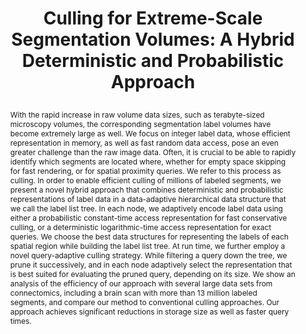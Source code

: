 ---
# this file is written in YAML http://docs.ansible.com/ansible/latest/YAMLSyntax.html
# all lines with a leading sharp are comments and will not be compiled
# longer blocks of text should start with a a leading > to escape all special characters

# URL handle for generated webpage
slug:       hybridculling

#specifies layout to be used for page generation (do not modify)
layout:     publication

#publication title
title:      >
   Culling for Extreme-Scale Segmentation Volumes: A Hybrid Deterministic and Probabilistic Approach
   
#include in selected publications on front page (optional, delete line if not applicable)
display:	selected

#list all publication authors in correct order (please check the spelling is identical to your personal page)
authors:
 - Johanna Beyer
 - Haneen Mohammed
 - Marco Agus
 - Ali K. Al-Awami
 - Hanspeter Pfister
 - Markus Hadwiger
 
#insert publication venue (displayed on publication page)
venue:      >
   IEEE Transactions on Visualization and Computer Graphics, Vol.25, No.1 (Proceedings IEEE Scientific Visualization 2018), to appear
   
#insert short venue (displayed in box in publication list)
shortvenue: >
   IEEE Scientific Visualization 2018

#specify publication year
year:       2019

#insert abstract of publication
abstract:   >
   With the rapid increase in raw volume data sizes, such as terabyte-sized microscopy volumes, the corresponding segmentation label volumes have become extremely large as well. We focus on integer label data, whose efficient representation in memory, as well as fast random data access, pose an even greater challenge than the raw image data. Often, it is crucial to be able to rapidly identify which segments are located where, whether for empty space skipping for fast rendering, or for spatial proximity queries. We refer to this process as culling. In order to enable efficient culling of millions of labeled segments, we present a novel hybrid approach that combines deterministic and probabilistic representations of label data in a data-adaptive hierarchical data structure that we call the label list tree. In each node, we adaptively encode label data using either a probabilistic constant-time access representation for fast conservative culling, or a deterministic logarithmic-time access representation for exact queries. We choose the best data structures for representing the labels of each spatial region while building the label list tree. At run time, we further employ a novel query-adaptive culling strategy. While filtering a query down the tree, we prune it successively, and in each node adaptively select the representation that is best suited for evaluating the pruned query, depending on its size. We show an analysis of the efficiency of our approach with several large data sets from connectomics, including a brain scan with more than 13 million labeled segments, and compare our method to conventional culling approaches. Our approach achieves significant reductions in storage size as well as faster query times.
   
#link to hi-res teaser image of publication (please make sure the image is wide, e.g. aspect ratio between 4:2 and 4:1)
teaser:     './publications/2018_beyer_hybridculling.jpg'
   
#link to smaller thumbnail image of publication (please make sure the aspect ratio is 3:2, suggested size is 150x100px)
thumbnail:  './publications/2018_beyer_thumbnail.png'

#link to publication video (optional): you can either upload the video to our website (insert local link) or host it on youtube or vimeo (in this case insert the youtube/vimeo link)
video:      './publications/2018_beyer_hybridculling.mp4'

#link to publication pdf (optional)
pdf:        './publications/2018_beyer_hybridculling.pdf'

#insert citation. please format citation by inserting <br> at line breaks, &emsp; will insert a tab character to prettify the citation
citation:   >
  @article{Beyer2019HybridCulling,<br>
   &emsp;title = {Culling for Extreme-Scale Segmentation Volumes: A Hybrid Deterministic and Probabilistic Approach},<br>
   &emsp;author = {Beyer, Johanna and Mohammed, Haneen and Agus, Marco and Al-Awami, Ali K. and Pfister, Hanspeter and Hadwiger, Markus},<br>
   &emsp;journal = {IEEE Transactions on Visualization and Computer Graphics (Proceedings IEEE Scientific Visualization 2018)},<br>
   &emsp;year = {2019}<br>
   &emsp;volume = {25},<br>
   &emsp;number = {1},<br>
   &emsp;pages = {to appear}<br>
  }

#insert links to additional material for the publication (optional)
#links need a title, a URL and a type (this defines the link icon) which can be one of the following values: code, archive, files, slides or text (this is the default icon)
links: 
 - title: supplementary material
   type:  text
   url:   './publications/2018_beyer_hybridculling_supplementary.pdf' 
# - title: ExampleSlides
#  type:  slides
#   url:   './publications/presentation.pptx'
   
 #don't forget the leading and trailing --- in a YAML file
---